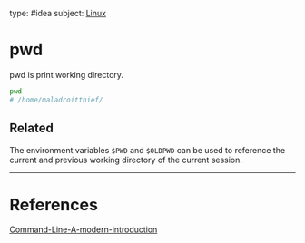 type: #idea
subject: [Linux](Linux.md)
<!-- Subject should be a hub note -->
# pwd

pwd is print working directory.

```bash
pwd
# /home/maladroitthief/
```

## Related

The environment variables `$PWD` and `$OLDPWD` can be used to reference the current and previous working directory of the current session.

---
# References
<!-- What references back up this idea -->
[Command-Line-A-modern-introduction](Command-Line-A-modern-introduction.md)